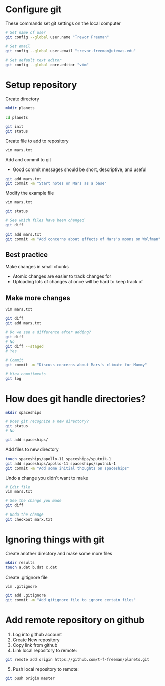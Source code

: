 # Configure git

These commands set git settings on the local computer

```sh
# Set name of user
git config --global user.name "Trevor Freeman"

# Set email
git config --global user.email "trevor.freeman@utexas.edu"

# Set default text editor
git config --global core.editor "vim"
```

# Setup repository

Create directory

```sh
mkdir planets
```

```sh
cd planets

git init
git status
```

Create file to add to repository

```sh
vim mars.txt
```

Add and commit to git
* Good commit messages should be short, descriptive, and useful

```sh
git add mars.txt
git commit -m "Start notes on Mars as a base"
```

Modify the example file

```sh
vim mars.txt

git status

# See which files have been changed
git diff

git add mars.txt
git commit -m "Add concerns about effects of Mars's moons on Wolfman"
```

## Best practice

Make changes in small chunks
* Atomic changes are easier to track changes for
* Uploading lots of changes at once will be hard to keep track of

## Make more changes

```sh
vim mars.txt

git diff
git add mars.txt

# Do we see a difference after adding?
git diff
# No
git diff --staged
# Yes

# Commit
git commit -m "Discuss concerns about Mars's climate for Mummy"

# View commitments
git log
```

# How does git handle directories?

```sh
mkdir spaceships

# Does git recognize a new directory?
git status
# No

git add spaceships/
```

Add files to new directory

```sh
touch spaceships/apollo-11 spaceships/sputnik-1
git add spaceships/apollo-11 spaceships/sputnik-1
git commit -m "Add some initial thoughts on spaceships"
```

Undo a change you didn't want to make

```sh
# Edit file
vim mars.txt

# See the change you made
git diff

# Undo the change
git checkout marx.txt
```

# Ignoring things with git

Create another directory and make some more files

```sh
mkdir results
touch a.dat b.dat c.dat
```

Create .gitignore file

```sh
vim .gitignore

git add .gitignore
git commit -m "Add gitignore file to ignore certain files"
```

# Add remote repository on github

1. Log into github account
2. Create New repository
3. Copy link from github
4. Link local repository to remote:
```sh
git remote add origin https://github.com/t-f-freeman/planets.git
```
5. Push local repository to remote:
```sh
git push origin master
```
```
